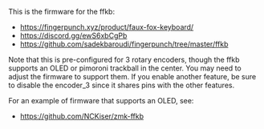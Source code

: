 This is the firmware for the ffkb:
* https://fingerpunch.xyz/product/faux-fox-keyboard/
* https://discord.gg/ewS6xbCgPb
* https://github.com/sadekbaroudi/fingerpunch/tree/master/ffkb

Note that this is pre-configured for 3 rotary encoders, though the ffkb supports an OLED or pimoroni trackball in the center. You may need to adjust the firmware to support them. If you enable another feature, be sure to disable the encoder_3 since it shares pins with the other features.

For an example of firmware that supports an OLED, see:
* https://github.com/NCKiser/zmk-ffkb
